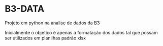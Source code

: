 # B3-DATA
 Projeto em python na analise de dados da B3
 
 Inicialmente o objetico é apenas a formatação dos dados tal que possam ser utilizados em planilhas padrão xlsx
